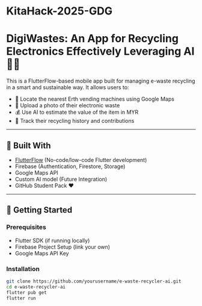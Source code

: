 # KitaHack-2025-GDG

# DigiWastes: An App for Recycling Electronics Effectively Leveraging AI 🌱📱

This is a FlutterFlow-based mobile app built for managing e-waste recycling in a smart and sustainable way. It allows users to:

- 📍 Locate the nearest Erth vending machines using Google Maps
- 🤖 Upload a photo of their electronic waste
- 💰 Use AI to estimate the value of the item in MYR
- 🧾 Track their recycling history and contributions

---

## 🔧 Built With

- [FlutterFlow](https://flutterflow.io/) (No-code/low-code Flutter development)
- Firebase (Authentication, Firestore, Storage)
- Google Maps API
- Custom AI model (Future Integration)
- GitHub Student Pack ❤️

---

## 🚀 Getting Started

### Prerequisites

- Flutter SDK (if running locally)
- Firebase Project Setup (link your own)
- Google Maps API Key

### Installation

```bash
git clone https://github.com/yourusername/e-waste-recycler-ai.git
cd e-waste-recycler-ai
flutter pub get
flutter run
